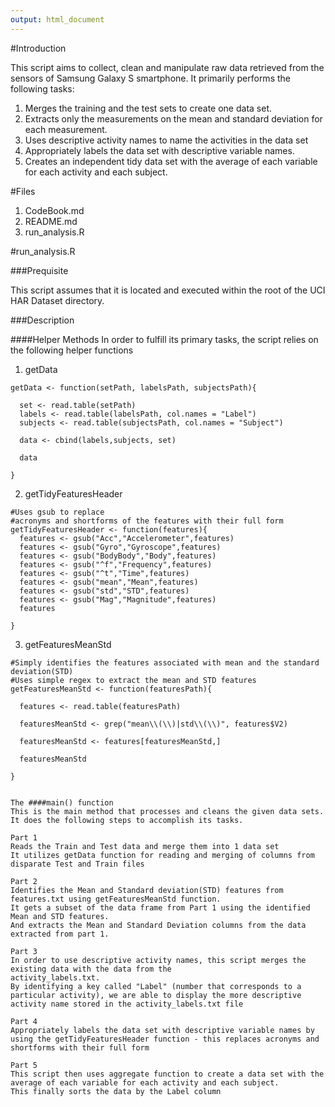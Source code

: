 ```yaml
---
output: html_document
---
```

#Introduction

This script aims to collect, clean and manipulate raw data retrieved from the sensors of Samsung Galaxy S smartphone. It primarily performs the following tasks:

1. Merges the training and the test sets to create one data set.
2. Extracts only the measurements on the mean and standard deviation for each measurement. 
3. Uses descriptive activity names to name the activities in the data set
4. Appropriately labels the data set with descriptive variable names. 
5. Creates an independent tidy data set with the average of each variable for each activity and each subject.

#Files

  1. CodeBook.md
  2. README.md
  3. run_analysis.R

#run_analysis.R

###Prequisite 

This script assumes that it is located and executed within the root of the UCI HAR Dataset directory.

###Description


####Helper Methods
In order to fulfill its primary tasks, the script relies on the following helper functions

1. getData
```{r}
getData <- function(setPath, labelsPath, subjectsPath){
 
  set <- read.table(setPath)
  labels <- read.table(labelsPath, col.names = "Label")
  subjects <- read.table(subjectsPath, col.names = "Subject")
  
  data <- cbind(labels,subjects, set)

  data

}
```
2. getTidyFeaturesHeader

```{r}
#Uses gsub to replace
#acronyms and shortforms of the features with their full form
getTidyFeaturesHeader <- function(features){
  features <- gsub("Acc","Accelerometer",features)
  features <- gsub("Gyro","Gyroscope",features)
  features <- gsub("BodyBody","Body",features)
  features <- gsub("^f","Frequency",features)
  features <- gsub("^t","Time",features)
  features <- gsub("mean","Mean",features)
  features <- gsub("std","STD",features)
  features <- gsub("Mag","Magnitude",features)
  features
  
}

```
3. getFeaturesMeanStd

```{r}
#Simply identifies the features associated with mean and the standard deviation(STD)
#Uses simple regex to extract the mean and STD features
getFeaturesMeanStd <- function(featuresPath){
  
  features <- read.table(featuresPath)
  
  featuresMeanStd <- grep("mean\\(\\)|std\\(\\)", features$V2)
  
  featuresMeanStd <- features[featuresMeanStd,]
  
  featuresMeanStd
  
}


The ####main() function
This is the main method that processes and cleans the given data sets. It does the following steps to accomplish its tasks.

Part 1
Reads the Train and Test data and merge them into 1 data set
It utilizes getData function for reading and merging of columns from disparate Test and Train files

Part 2
Identifies the Mean and Standard deviation(STD) features from features.txt using getFeaturesMeanStd function.
It gets a subset of the data frame from Part 1 using the identified Mean and STD features.
And extracts the Mean and Standard Deviation columns from the data extracted from part 1.

Part 3
In order to use descriptive activity names, this script merges the existing data with the data from the
activity_labels.txt.
By identifying a key called "Label" (number that corresponds to a particular activity), we are able to display the more descriptive activity name stored in the activity_labels.txt file

Part 4 
Appropriately labels the data set with descriptive variable names by using the getTidyFeaturesHeader function - this replaces acronyms and shortforms with their full form

Part 5
This script then uses aggregate function to create a data set with the average of each variable for each activity and each subject.
This finally sorts the data by the Label column
